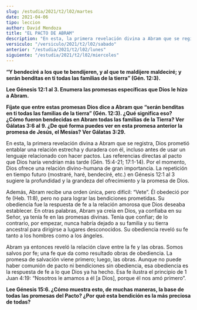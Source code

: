```yaml
---
slug: /estudia/2021/t2/l02/martes
date: 2021-04-06
tipo: leccion
author: David Mendoza
title: "EL PACTO DE ABRAM"
description: "En esta, la primera revelación divina a Abram que se registra, Dios prometió entablar una relación estrecha y duradera con él, incluso antes de usar un lenguaje relacionado con hacer pactos. Las referencias directas al pacto que Dios haría vendrían más tarde"
versiculo: "/versiculo/2021/t2/l02/sabado"
anterior: "/estudia/2021/t2/l02/lunes"
siguiente: "/estudia/2021/t2/l02/miercoles"
---
```


**“Y bendeciré a los que te bendijeren, y al que te
maldijere maldeciré; y serán benditas en ti todas las
familias de la tierra” (Gén. 12:3).**

**Lee Génesis 12:1 al 3. Enumera las promesas específicas
que Dios le hizo a Abram.**

**Fíjate que entre estas promesas Dios dice a Abram que
“serán benditas en ti todas las familias de la
tierra” (Gén. 12:3). ¿Qué significa eso?
¿Cómo fueron bendecidas en Abram todas las familias de la
Tierra? Ver Gálatas 3:6 al 9. ¿De qué forma puedes
ver en esta promesa anterior la promesa de Jesús, el
Mesías? Ver Gálatas 3:29.**

En esta, la primera revelación divina a Abram que se registra,
Dios prometió entablar una relación estrecha y duradera con
él, incluso antes de usar un lenguaje relacionado con hacer
pactos. Las referencias directas al pacto que Dios haría
vendrían más tarde (Gén. 15:4-21; 17:1-14). Por el
momento, Dios ofrece una relación divino-humana de gran
importancia. La repetición en tiempo futuro (mostraré,
haré, bendeciré, etc.) en Génesis 12:1 al 3 sugiere la
profundidad y la grandeza del ofrecimiento y la promesa de Dios.


Además, Abram recibe una orden única, pero difícil:
“Vete”. Él obedeció por fe (Heb. 11:8), pero no
para lograr las bendiciones prometidas. Su obediencia fue la respuesta
de fe a la relación amorosa que Dios deseaba establecer. En otras
palabras, Abram ya creía en Dios, ya confiaba en su Señor,
ya tenía fe en las promesas divinas. Tenía que confiar; de
lo contrario, por empezar, nunca habría dejado a su familia y su
tierra ancestral para dirigirse a lugares desconocidos. Su obediencia
reveló su fe tanto a los hombres como a los ángeles.


Abram ya entonces reveló la relación clave entre la fe y las
obras. Somos salvos por fe; una fe que da como resultado obras de
obediencia. La promesa de salvación viene primero; luego, las
obras. Aunque no puede haber comunión de pacto ni bendiciones sin
obediencia, esa obediencia es la respuesta de fe a lo que Dios ya ha
hecho. Esa fe ilustra el principio de 1 Juan 4:19: “Nosotros le
amamos a él [a Dios], porque él nos amó primero”.


**Lee Génesis 15:6. ¿Cómo muestra esto, de muchas
maneras, la base de todas las promesas del Pacto? ¿Por qué
esta bendición es la más preciosa de todas?**
